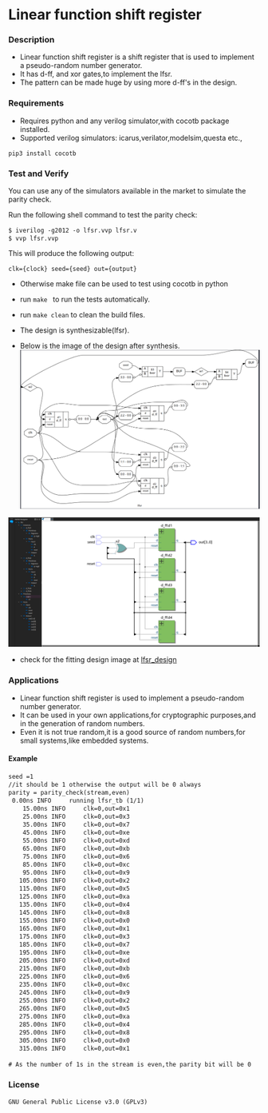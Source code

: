 # Linear function shift register

### Description

- Linear function shift register is a shift register that is used to implement a pseudo-random number generator.
- It has d-ff, and xor gates,to implement the lfsr.
- The pattern can be made huge by using more d-ff's in the design.

### Requirements

- Requires python and any verilog simulator,with cocotb package installed.
- Supported verilog simulators: icarus,verilator,modelsim,questa etc.,

``` 
pip3 install cocotb
```
### Test and Verify
You can use any of the simulators available in the market to simulate the parity check.

Run the following shell command to test the parity check:

```
$ iverilog -g2012 -o lfsr.vvp lfsr.v
$ vvp lfsr.vvp
```
This will produce the following output:

```
clk={clock} seed={seed} out={output}
```
- Otherwise make file can be used to test using cocotb in python
- run ```make ``` to run the tests automatically.
- run ```make clean``` to clean the build files.

- The design is synthesizable(lfsr).
- Below is the image of the design after synthesis.
![Yosys](synthesis_circuit/lfsr_yosys.png)

![Quartus](synthesis_circuit/lfsr_quartus.png)

- check for the fitting design image at [lfsr_design](synthesis_circuit/lfsr_quartus_fitting.png)

### Applications

- Linear function shift register is used to implement a pseudo-random number generator.
- It can be used in your own applications,for cryptographic purposes,and in the generation of random numbers.
- Even it is not true random,it is a good source of random numbers,for small systems,like embedded systems.

#### Example

```
seed =1
//it should be 1 otherwise the output will be 0 always
parity = parity_check(stream,even)
 0.00ns INFO     running lfsr_tb (1/1)
    15.00ns INFO     clk=0,out=0x1
    25.00ns INFO     clk=0,out=0x3
    35.00ns INFO     clk=0,out=0x7
    45.00ns INFO     clk=0,out=0xe
    55.00ns INFO     clk=0,out=0xd
    65.00ns INFO     clk=0,out=0xb
    75.00ns INFO     clk=0,out=0x6
    85.00ns INFO     clk=0,out=0xc
    95.00ns INFO     clk=0,out=0x9
   105.00ns INFO     clk=0,out=0x2
   115.00ns INFO     clk=0,out=0x5
   125.00ns INFO     clk=0,out=0xa
   135.00ns INFO     clk=0,out=0x4
   145.00ns INFO     clk=0,out=0x8
   155.00ns INFO     clk=0,out=0x0
   165.00ns INFO     clk=0,out=0x1
   175.00ns INFO     clk=0,out=0x3
   185.00ns INFO     clk=0,out=0x7
   195.00ns INFO     clk=0,out=0xe
   205.00ns INFO     clk=0,out=0xd
   215.00ns INFO     clk=0,out=0xb
   225.00ns INFO     clk=0,out=0x6
   235.00ns INFO     clk=0,out=0xc
   245.00ns INFO     clk=0,out=0x9
   255.00ns INFO     clk=0,out=0x2
   265.00ns INFO     clk=0,out=0x5
   275.00ns INFO     clk=0,out=0xa
   285.00ns INFO     clk=0,out=0x4
   295.00ns INFO     clk=0,out=0x8
   305.00ns INFO     clk=0,out=0x0
   315.00ns INFO     clk=0,out=0x1

# As the number of 1s in the stream is even,the parity bit will be 0
```

### License

    GNU General Public License v3.0 (GPLv3)
